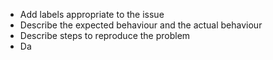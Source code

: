 - Add labels appropriate to the issue 
- Describe the expected behaviour and the actual behaviour
- Describe steps to reproduce the problem
- Da
